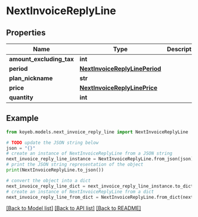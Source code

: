 # NextInvoiceReplyLine


## Properties

Name | Type | Description | Notes
------------ | ------------- | ------------- | -------------
**amount_excluding_tax** | **int** |  | [optional] 
**period** | [**NextInvoiceReplyLinePeriod**](NextInvoiceReplyLinePeriod.md) |  | [optional] 
**plan_nickname** | **str** |  | [optional] 
**price** | [**NextInvoiceReplyLinePrice**](NextInvoiceReplyLinePrice.md) |  | [optional] 
**quantity** | **int** |  | [optional] 

## Example

```python
from koyeb.models.next_invoice_reply_line import NextInvoiceReplyLine

# TODO update the JSON string below
json = "{}"
# create an instance of NextInvoiceReplyLine from a JSON string
next_invoice_reply_line_instance = NextInvoiceReplyLine.from_json(json)
# print the JSON string representation of the object
print(NextInvoiceReplyLine.to_json())

# convert the object into a dict
next_invoice_reply_line_dict = next_invoice_reply_line_instance.to_dict()
# create an instance of NextInvoiceReplyLine from a dict
next_invoice_reply_line_from_dict = NextInvoiceReplyLine.from_dict(next_invoice_reply_line_dict)
```
[[Back to Model list]](../README.md#documentation-for-models) [[Back to API list]](../README.md#documentation-for-api-endpoints) [[Back to README]](../README.md)


